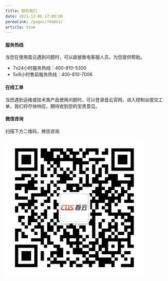 ```yaml
---
title: 联系我们
date: 2021-12-06 17:00:00
permalink: /pages/746051/
article: true
---
```



#### 服务热线

当您在使用首云遇到问题时，可以直接致电客服人员，为您提供帮助。

- 7x24小时服务热线：400-810-5300
- 5x8小时售前服务热线：400-810-7006

#### 在线工单

当您遇到运维或技术类产品使用问题时，可以登录首云官网，进入控制台提交工单，我们将尽快响应，期待收到您的宝贵意见。

#### 微信咨询

扫描下方二维码，微信咨询

![qr_code](./pic/qr_code.jpg)
